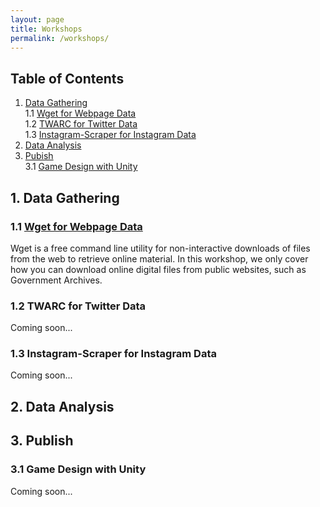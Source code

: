 ```yaml
---
layout: page
title: Workshops
permalink: /workshops/
---
```

## Table of Contents

1. [Data Gathering](#gathering)  
  1.1 [Wget for Webpage Data](#wget)  
  1.2 [TWARC for Twitter Data](#twarc)  
  1.3 [Instagram-Scraper for Instagram Data](#instagram)  
2. [Data Analysis](#analysis)
3. [Pubish](#publish)  
  3.1 [Game Design with Unity](#unity)  

## 1. Data Gathering <a name="gathering"></a>

### 1.1 [Wget for Webpage Data](/toolkit/workshops/wget/) <a name="wget"></a>
Wget is a free command line utility for non-interactive downloads of files from the web to retrieve online material. In this workshop, we only cover how you can download online digital files from public websites, such as Government Archives.

### 1.2 TWARC for Twitter Data <a name="twarc"></a>
Coming soon...

### 1.3 Instagram-Scraper for Instagram Data<a name="instagram"></a>
Coming soon...

## 2. Data Analysis <a name="analysis"></a>

## 3. Publish <a name="publish"></a>

### 3.1 Game Design with Unity <a name="unity"></a>
Coming soon...

